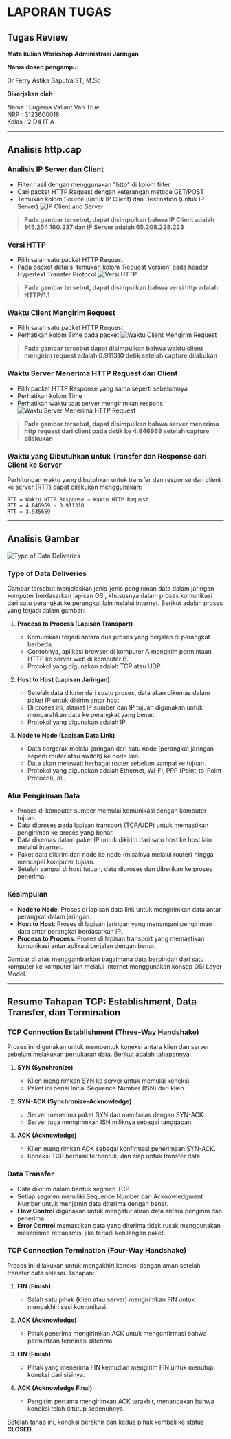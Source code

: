 # LAPORAN TUGAS

## Tugas Review

**Mata kuliah Workshop Administrasi Jaringan**

**Nama dosen pengampu:**

Dr Ferry Astika Saputra ST, M.Sc

**Dikerjakan oleh**

Nama	: Eugenia Valiant Van True  
NRP		: 3123600018  
Kelas	: 2 D4 IT A  

---

## Analisis http.cap

### Analisis IP Server dan Client

- Filter hasil dengan menggunakan "http" di kolom filter
- Cari packet HTTP Request dengan keterangan metode GET/POST
- Temukan kolom Source (untuk IP Client) dan Destination (untuk IP Server)
  ![IP Client and Server](img1.png)
> **Pada gambar tersebut, dapat disimpulkan bahwa IP Client adalah 145.254.160.237 dan IP Server adalah 65.208.228.223**

### Versi HTTP

- Pilih salah satu packet HTTP Request
- Pada packet details, temukan kolom ‘Request Version’ pada header Hypertext Transfer Protocol
  ![Versi HTTP](img2.png)
> **Pada gambar tersebut, dapat disimpulkan bahwa versi http adalah HTTP/1.1**

### Waktu Client Mengirim Request

- Pilih salah satu packet HTTP Request
- Perhatikan kolom Time pada packet
  ![Waktu Client Mengirim Request](img3.png)
> **Pada gambar tersebut dapat disimpulkan bahwa waktu client mengirim request adalah 0.911310 detik setelah capture dilakukan**

### Waktu Server Menerima HTTP Request dari Client

- Pilih packet HTTP Response yang sama seperti sebelumnya
- Perhatikan kolom Time
- Perhatikan waktu saat server mengirimkan respons
  ![Waktu Server Menerima HTTP Request](img4.png)
> **Pada gambar tersebut, dapat disimpulkan bahwa server menerima http request dari client pada detik ke 4.846969 setelah capture dilakukan**

### Waktu yang Dibutuhkan untuk Transfer dan Response dari Client ke Server

Perhitungan waktu yang dibutuhkan untuk transfer dan response dari client ke server (RTT) dapat dilakukan menggunakan:

```
RTT = Waktu HTTP Response – Waktu HTTP Request
RTT = 4.846969 - 0.911310
RTT = 3.935659
```

---

## Analisis Gambar
![Type of Data Deliveries](img5.png)
### Type of Data Deliveries

Gambar tersebut menjelaskan jenis-jenis pengiriman data dalam jaringan komputer berdasarkan lapisan OSI, khususnya dalam proses komunikasi dari satu perangkat ke perangkat lain melalui internet. Berikut adalah proses yang terjadi dalam gambar:

1. **Process to Process (Lapisan Transport)**
   - Komunikasi terjadi antara dua proses yang berjalan di perangkat berbeda.
   - Contohnya, aplikasi browser di komputer A mengirim permintaan HTTP ke server web di komputer B.
   - Protokol yang digunakan adalah TCP atau UDP.

2. **Host to Host (Lapisan Jaringan)**
   - Setelah data dikirim dari suatu proses, data akan dikemas dalam paket IP untuk dikirim antar host.
   - Di proses ini, alamat IP sumber dan IP tujuan digunakan untuk mengarahkan data ke perangkat yang benar.
   - Protokol yang digunakan adalah IP.

3. **Node to Node (Lapisan Data Link)**
   - Data bergerak melalui jaringan dari satu node (perangkat jaringan seperti router atau switch) ke node lain.
   - Data akan melewati berbagai router sebelum sampai ke tujuan.
   - Protokol yang digunakan adalah Ethernet, Wi-Fi, PPP (Point-to-Point Protocol), dll.

### Alur Pengiriman Data

- Proses di komputer sumber memulai komunikasi dengan komputer tujuan.
- Data diproses pada lapisan transport (TCP/UDP) untuk memastikan pengiriman ke proses yang benar.
- Data dikemas dalam paket IP untuk dikirim dari satu host ke host lain melalui internet.
- Paket data dikirim dari node ke node (misalnya melalui router) hingga mencapai komputer tujuan.
- Setelah sampai di host tujuan, data diproses dan diberikan ke proses penerima.

### Kesimpulan

- **Node to Node**: Proses di lapisan data link untuk mengirimkan data antar perangkat dalam jaringan.
- **Host to Host**: Proses di lapisan jaringan yang menangani pengiriman data antar perangkat berdasarkan IP.
- **Process to Process**: Proses di lapisan transport yang memastikan komunikasi antar aplikasi berjalan dengan benar.

Gambar di atas menggambarkan bagaimana data berpindah dari satu komputer ke komputer lain melalui internet menggunakan konsep OSI Layer Model.

---

## Resume Tahapan TCP: Establishment, Data Transfer, dan Termination

### TCP Connection Establishment (Three-Way Handshake)

Proses ini digunakan untuk membentuk koneksi antara klien dan server sebelum melakukan pertukaran data. Berikut adalah tahapannya:

1. **SYN (Synchronize)**
   - Klien mengirimkan SYN ke server untuk memulai koneksi.
   - Paket ini berisi Initial Sequence Number (ISN) dari klien.

2. **SYN-ACK (Synchronize-Acknowledge)**
   - Server menerima paket SYN dan membalas dengan SYN-ACK.
   - Server juga mengirimkan ISN miliknya sebagai tanggapan.

3. **ACK (Acknowledge)**
   - Klien mengirimkan ACK sebagai konfirmasi penerimaan SYN-ACK.
   - Koneksi TCP berhasil terbentuk, dan siap untuk transfer data.

### Data Transfer

- Data dikirim dalam bentuk segmen TCP.
- Setiap segmen memiliki Sequence Number dan Acknowledgment Number untuk menjamin data diterima dengan benar.
- **Flow Control** digunakan untuk mengatur aliran data antara pengirim dan penerima.
- **Error Control** memastikan data yang diterima tidak rusak menggunakan mekanisme retransmisi jika terjadi kehilangan paket.

### TCP Connection Termination (Four-Way Handshake)

Proses ini dilakukan untuk mengakhiri koneksi dengan aman setelah transfer data selesai. Tahapan:

1. **FIN (Finish)**
   - Salah satu pihak (klien atau server) mengirimkan FIN untuk mengakhiri sesi komunikasi.

2. **ACK (Acknowledge)**
   - Pihak penerima mengirimkan ACK untuk mengonfirmasi bahwa permintaan terminasi diterima.

3. **FIN (Finish)**
   - Pihak yang menerima FIN kemudian mengirim FIN untuk menutup koneksi dari sisinya.

4. **ACK (Acknowledge Final)**
   - Pengirim pertama mengirimkan ACK terakhir, menandakan bahwa koneksi telah ditutup sepenuhnya.

Setelah tahap ini, koneksi berakhir dan kedua pihak kembali ke status **CLOSED**.
